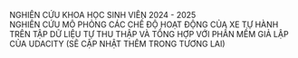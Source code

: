 NGHIÊN CỨU KHOA HỌC SINH VIÊN 2024 - 2025<br>
NGHIÊN CỨU MÔ PHỎNG CÁC CHẾ ĐỘ HOẠT ĐỘNG CỦA XE TỰ HÀNH TRÊN TẬP DỮ LIỆU TỰ THU THẬP VÀ TỔNG HỢP VỚI PHẦN MỀM GIẢ LẬP CỦA UDACITY
(SẼ CẬP NHẬT THÊM TRONG TƯƠNG LAI)
